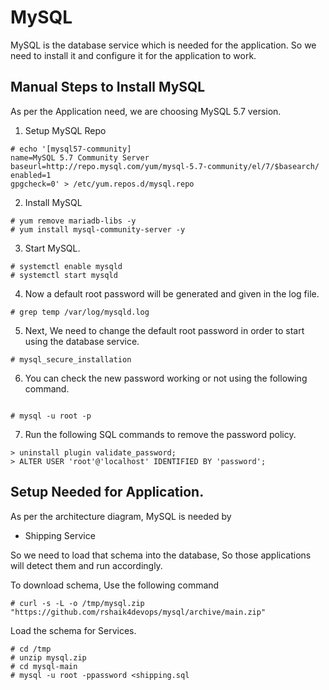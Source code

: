# MySQL

MySQL is the database service which is needed for the application. So we need to install it and configure it for the application to work.

## Manual Steps to Install MySQL 

As per the Application need, we are choosing MySQL 5.7 version.

1. Setup MySQL Repo

```
# echo '[mysql57-community]
name=MySQL 5.7 Community Server
baseurl=http://repo.mysql.com/yum/mysql-5.7-community/el/7/$basearch/
enabled=1
gpgcheck=0' > /etc/yum.repos.d/mysql.repo

```

2. Install MySQL  

```
# yum remove mariadb-libs -y 
# yum install mysql-community-server -y 

```

3. Start MySQL.

```
# systemctl enable mysqld 
# systemctl start mysqld

```

4. Now a default root password will be generated and given in the log file.

```
# grep temp /var/log/mysqld.log

```

5. Next, We need to change the default root password in order to start using the database service.


```
# mysql_secure_installation

```
6. You can check the new password working or not using the following command.

```

# mysql -u root -p

```

7. Run the following SQL commands to remove the password policy.

```
> uninstall plugin validate_password;
> ALTER USER 'root'@'localhost' IDENTIFIED BY 'password';
```



## Setup Needed for Application.

As per the architecture diagram, MySQL is needed by 

  - Shipping Service



So we need to load that schema into the database, So those applications will detect them and run accordingly.

To download schema, Use the following command

```
# curl -s -L -o /tmp/mysql.zip "https://github.com/rshaik4devops/mysql/archive/main.zip"
```

Load the schema for Services.

```
# cd /tmp
# unzip mysql.zip
# cd mysql-main
# mysql -u root -ppassword <shipping.sql
```




